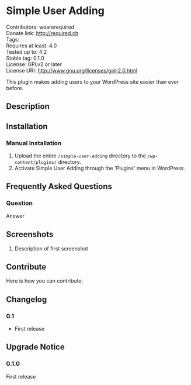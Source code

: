 # Simple User Adding #
Contributors:      wearerequired  
Donate link:       http://required.ch  
Tags:  
Requires at least: 4.0  
Tested up to:      4.2  
Stable tag:        0.1.0  
License:           GPLv2 or later  
License URI:       http://www.gnu.org/licenses/gpl-2.0.html  

This plugin makes adding users to your WordPress site easier than ever before.

## Description ##

## Installation ##

### Manual Installation ###

1. Upload the entire `/simple-user-adding` directory to the `/wp-content/plugins/` directory.
2. Activate Simple User Adding through the 'Plugins' menu in WordPress.

## Frequently Asked Questions ##

### Question ###

Answer

## Screenshots ##

1. Description of first screenshot

## Contribute ##

Here is how you can contribute:

## Changelog ##

### 0.1 ###
* First release

## Upgrade Notice ##

### 0.1.0 ###
First release
